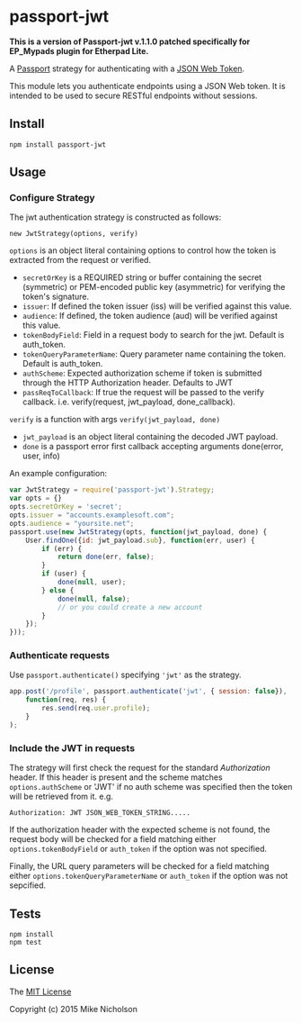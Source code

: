 # passport-jwt

**This is a version of Passport-jwt v.1.1.0 patched specifically for EP_Mypads plugin for Etherpad Lite.**

A [Passport](http://passportjs.org/) strategy for authenticating with a
[JSON Web Token](http://jwt.io).

This module lets you authenticate endpoints using a JSON Web token. It is
intended to be used to secure RESTful endpoints without sessions.

## Install

    npm install passport-jwt

## Usage

### Configure Strategy

The jwt authentication strategy is constructed as follows:

    new JwtStrategy(options, verify)

`options` is an object literal containing options to control how the token is
extracted from the request or verified.

* `secretOrKey` is a REQUIRED string or buffer containing the secret
  (symmetric) or PEM-encoded public key (asymmetric) for verifying the token's
  signature.
* `issuer`: If defined the token issuer (iss) will be verified against this
  value.
* `audience`: If defined, the token audience (aud) will be verified against
  this value.
* `tokenBodyField`: Field in a request body to search for the jwt.
  Default is auth_token.
* `tokenQueryParameterName`: Query parameter name containing the token.
  Default is auth_token.
* `authScheme`: Expected authorization scheme if token is submitted through
  the HTTP Authorization header. Defaults to JWT
* `passReqToCallback`: If true the request will be passed to the verify
  callback. i.e. verify(request, jwt_payload, done_callback).

`verify` is a function with args `verify(jwt_payload, done)`

* `jwt_payload` is an object literal containing the decoded JWT payload.
* `done` is a passport error first callback accepting arguments
  done(error, user, info)

An example configuration:

```js
var JwtStrategy = require('passport-jwt').Strategy;
var opts = {}
opts.secretOrKey = 'secret';
opts.issuer = "accounts.examplesoft.com";
opts.audience = "yoursite.net";
passport.use(new JwtStrategy(opts, function(jwt_payload, done) {
    User.findOne({id: jwt_payload.sub}, function(err, user) {
        if (err) {
            return done(err, false);
        }
        if (user) {
            done(null, user);
        } else {
            done(null, false);
            // or you could create a new account
        }
    });
}));
```

### Authenticate requests

Use `passport.authenticate()` specifying `'jwt'` as the strategy.

```js
app.post('/profile', passport.authenticate('jwt', { session: false}),
    function(req, res) {
        res.send(req.user.profile);
    }
);
```

### Include the JWT in requests

The strategy will first check the request for the standard *Authorization*
header. If this header is present and the scheme matches `options.authScheme`
or 'JWT' if no auth scheme was specified then the token will be retrieved from
it. e.g.

    Authorization: JWT JSON_WEB_TOKEN_STRING.....

If the authorization header with the expected scheme is not found, the request
body will be checked for a field matching either `options.tokenBodyField` or
`auth_token` if the option was not specified.

Finally, the URL query parameters will be checked for a field matching either
`options.tokenQueryParameterName` or `auth_token` if the option was not
sepcified.

## Tests

    npm install
    npm test

## License

The [MIT License](http://opensource.org/licenses/MIT)

Copyright (c) 2015 Mike Nicholson
